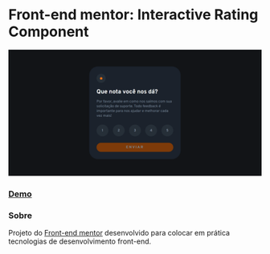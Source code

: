 # Front-end mentor: Interactive Rating Component

<p align="center">
    <img src="./media/screenshot.png">
    <h3><a href="https://luizfranzon.github.io/frontendmentor-interactive-rating-component/App/">Demo</a></h3>
</p>

### Sobre
Projeto do <a href="www.frontendmentor.io">Front-end mentor</a> desenvolvido para colocar em prática tecnologias de desenvolvimento front-end.

